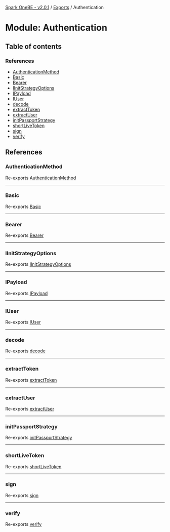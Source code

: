 [Spark OneBE - v2.0.1](../README.md) / [Exports](../modules.md) / Authentication

# Module: Authentication

## Table of contents

### References

- [AuthenticationMethod](Authentication.md#authenticationmethod)
- [Basic](Authentication.md#basic)
- [Bearer](Authentication.md#bearer)
- [IInitStrategyOptions](Authentication.md#iinitstrategyoptions)
- [IPayload](Authentication.md#ipayload)
- [IUser](Authentication.md#iuser)
- [decode](Authentication.md#decode)
- [extractToken](Authentication.md#extracttoken)
- [extractUser](Authentication.md#extractuser)
- [initPassportStrategy](Authentication.md#initpassportstrategy)
- [shortLiveToken](Authentication.md#shortlivetoken)
- [sign](Authentication.md#sign)
- [verify](Authentication.md#verify)

## References

### AuthenticationMethod

Re-exports [AuthenticationMethod](../enums/Authentication_AuthenticationMethod.AuthenticationMethod.md)

___

### Basic

Re-exports [Basic](Authentication_AuthDecorators.md#basic)

___

### Bearer

Re-exports [Bearer](Authentication_AuthDecorators.md#bearer)

___

### IInitStrategyOptions

Re-exports [IInitStrategyOptions](../interfaces/Authentication_Passport.IInitStrategyOptions.md)

___

### IPayload

Re-exports [IPayload](../interfaces/Authentication_IPayload.IPayload.md)

___

### IUser

Re-exports [IUser](../interfaces/Authentication_IUser.IUser.md)

___

### decode

Re-exports [decode](Authentication_JWT.md#decode)

___

### extractToken

Re-exports [extractToken](Authentication_JWT.md#extracttoken)

___

### extractUser

Re-exports [extractUser](Authentication_AuthDecorators.md#extractuser)

___

### initPassportStrategy

Re-exports [initPassportStrategy](Authentication_Passport.md#initpassportstrategy)

___

### shortLiveToken

Re-exports [shortLiveToken](Authentication_JWT.md#shortlivetoken)

___

### sign

Re-exports [sign](Authentication_JWT.md#sign)

___

### verify

Re-exports [verify](Authentication_JWT.md#verify)
